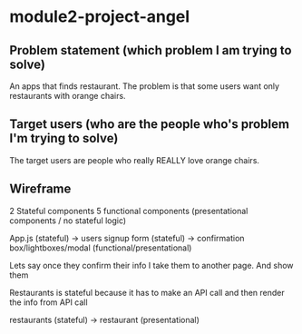 # module2-project-angel

## Problem statement (which problem I am trying to solve)
An apps that finds restaurant. The problem is that some users want only restaurants with orange chairs.
## Target users (who are the people who's problem I'm trying to solve)
The target users are people who really REALLY love orange chairs.
## Wireframe
2 Stateful components
5 functional components (presentational components / no stateful logic)

App.js (stateful) -> users signup form (stateful) -> confirmation box/lightboxes/modal (functional/presentational)

Lets say once they confirm their info I take them to another page. And show them <Restaurants /> 

Restaurants is stateful because it has to make an API call and then render the info from API call

restaurants (stateful) -> restaurant (presentational)